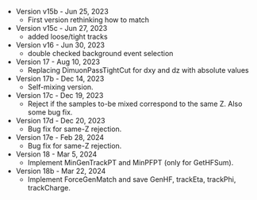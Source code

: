 

* Version v15b - Jun 25, 2023
   * First version rethinking how to match
* Version v15c - Jun 27, 2023
   * added loose/tight tracks
* Version v16 - Jun 30, 2023
   * double checked background event selection
* Version 17 - Aug 10, 2023
   * Replacing DimuonPassTightCut for dxy and dz with absolute values
* Version 17b - Dec 14, 2023
   * Self-mixing version.
* Version 17c - Dec 19, 2023
   * Reject if the samples to-be mixed correspond to the same Z. Also some bug fix.
* Version 17d - Dec 20, 2023
   * Bug fix for same-Z rejection.
* Version 17e - Feb 28, 2024
   * Bug fix for same-Z rejection.
* Version 18 - Mar 5, 2024 
   * Implement MinGenTrackPT and MinPFPT (only for GetHFSum).
* Version 18b - Mar 22, 2024 
   * Implement ForceGenMatch and save GenHF, trackEta, trackPhi, trackCharge.
